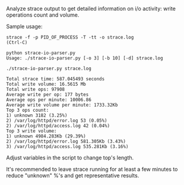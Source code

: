Analyze strace output to get detailed information on i/o activity: write operations count and volume.


Sample usage:

```
strace -f -p PID_OF_PROCESS -T -tt -o strace.log
(Ctrl-C)

python strace-io-parser.py 
Usage: ./strace-io-parser.py [-o 3] [-b 10] [-d] strace.log

./strace-io-parser.py strace.log

Total strace time: 587.045493 seconds
Total write volume: 16.5615 Mb
Total write ops: 97908
Average write per op: 177 bytes
Average ops per minute: 10006.86
Average write volume per minute: 1733.32Kb
Top 3 ops count:
1) unknown 3182 (3.25%)
2) /var/log/httpd/error.log 53 (0.05%)
2) /var/log/httpd/access.log 42 (0.04%)
Top 3 write volume:
1) unknown 4984.283Kb (29.39%)
2) /var/log/httpd/error.log 581.305Kb (3.43%)
3) /var/log/httpd/access.log 535.281Kb (3.16%)
```

Adjust variables in the script to change top's length.

It's recommended to leave strace running for at least a few minutes to reduce "unknown" %'s and get representative results.
